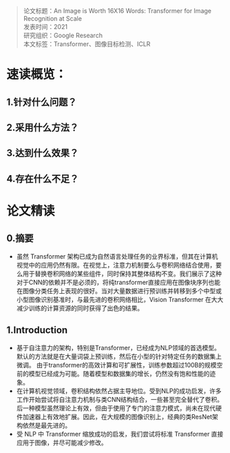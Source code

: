 >论文标题：An Image is Worth 16X16 Words: Transformer for Image Recognition at Scale  
发表时间：2021  
研究组织：Google Research  
本文标签：Transformer、图像目标检测、ICLR


# 速读概览：
## 1.针对什么问题？ 

## 2.采用什么方法？  

## 3.达到什么效果？  

## 4.存在什么不足？



# 论文精读
## 0.摘要
* 虽然 Transformer 架构已成为自然语言处理任务的业界标准，但其在计算机视觉中的应用仍然有限。在视觉上，注意力机制要么与卷积网络结合使用，要么用于替换卷积网络的某些组件，同时保持其整体结构不变。我们展示了这种对于CNN的依赖并不是必须的，将纯transformer直接应用在图像块序列也能在图像分类任务上表现的很好。当对大量数据进行预训练并转移到多个中型或小型图像识别基准时，与最先进的卷积网络相比，Vision Transformer 在大大减少训练的计算资源的同时获得了出色的结果。

## 1.Introduction
* 基于自注意力的架构，特别是Transformer，已经成为NLP领域的首选模型。默认的方法就是在大量词袋上预训练，然后在小型的针对特定任务的数据集上微调。 由于transformer的高效计算和可扩展性，训练参数超过100B的规模空前的模型已经成为可能。随着模型和数据集的增长，仍然没有饱和性能的迹象。
* 在计算机视觉领域，卷积结构依然占据主导地位。受到NLP的成功启发，许多工作开始尝试将自注意力机制与类CNN结构结合，一些甚至完全替代了卷积。后一种模型虽然理论上有效，但由于使用了专门的注意力模式，尚未在现代硬件加速器上有效地扩展。因此，在大规模的图像识别上，经典的类ResNet架构依然是最先进的。
* 受 NLP 中 Transformer 缩放成功的启发，我们尝试将标准 Transformer 直接应用于图像，并尽可能减少修改。